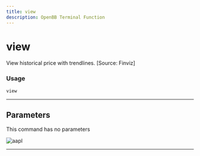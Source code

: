 ```yaml
---
title: view
description: OpenBB Terminal Function
---
```


# view

View historical price with trendlines. [Source: Finviz]

### Usage

```python
view
```

---

## Parameters

This command has no parameters


![aapl](https://user-images.githubusercontent.com/25267873/113757843-02107700-970b-11eb-99ab-eb9b1312547f.png)

---
